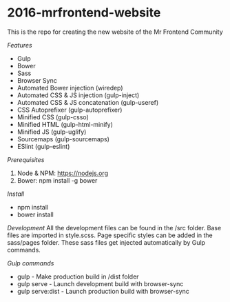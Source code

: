 # 2016-mrfrontend-website

This is the repo for creating the new website of the Mr Frontend Community

*Features*
- Gulp
- Bower
- Sass
- Browser Sync
- Automated Bower injection (wiredep)
- Automated CSS & JS injection (gulp-inject)
- Automated CSS & JS concatenation (gulp-useref)
- CSS Autoprefixer (gulp-autoprefixer)
- Minified CSS (gulp-csso)
- Minified HTML (gulp-html-minify)
- Minified JS (gulp-uglify)
- Sourcemaps (gulp-sourcemaps)
- ESlint (gulp-eslint)

*Prerequisites*
1. Node & NPM: https://nodejs.org
2. Bower: npm install -g bower

*Install*
- npm install
- bower install

*Development*
All the development files can be found in the /src folder.
Base files are imported in style.scss. Page specific styles can be added in the sass/pages folder. These sass files get injected automatically by Gulp commands. 

*Gulp commands*
- gulp - Make production build in /dist folder
- gulp serve - Launch development build with browser-sync
- gulp serve:dist - Launch production build with browser-sync